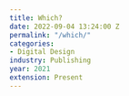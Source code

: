```yaml
---
title: Which?
date: 2022-09-04 13:24:00 Z
permalink: "/which/"
categories:
- Digital Design
industry: Publishing
year: 2021
extension: Present
---
```


